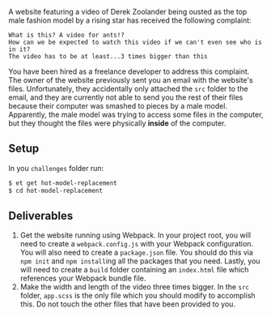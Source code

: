 A website featuring a video of Derek Zoolander being ousted as the top male fashion model by a rising star has received the following complaint:

```no-highlight
What is this? A video for ants!?
How can we be expected to watch this video if we can't even see who is in it?
The video has to be at least...3 times bigger than this
```

You have been hired as a freelance developer to address this complaint.
The owner of the website previously sent you an email with the website's files.
Unfortunately, they accidentally only attached the `src` folder to the email, and they are currently not able to send you the rest of their files because their computer was smashed to pieces by a male model.
Apparently, the male model was trying to access some files in the computer, but they thought the files were physically **inside** of the computer.

## Setup
In you `challenges` folder run:

```sh
$ et get hot-model-replacement
$ cd hot-model-replacement
```

## Deliverables
1. Get the website running using Webpack. In your project root, you will need to create a `webpack.config.js` with your Webpack configuration. You will also need to create a `package.json` file. You should do this via `npm init` and `npm install`ing all the packages that you need. Lastly, you will need to create a `build` folder containing an `index.html` file which references your Webpack bundle file.
2. Make the width and length of the video three times bigger. In the `src` folder, `app.scss` is the only file which you should modify to accomplish this. Do not touch the other files that have been provided to you.
